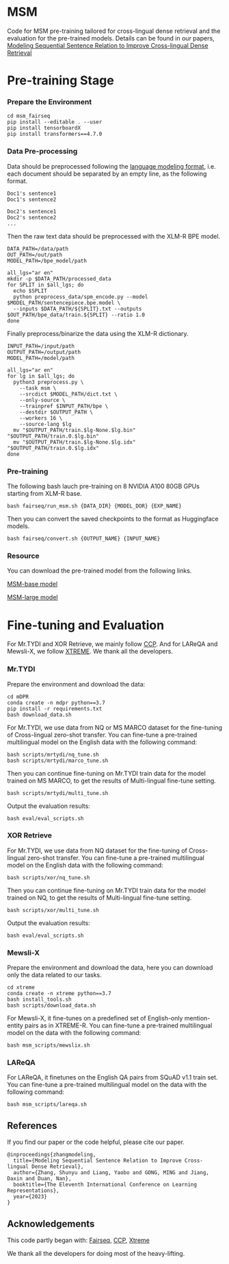 # MSM

Code for MSM pre-training tailored for cross-lingual dense retrieval and the evaluation for the pre-trained models. Details can be found in our papers, [Modeling Sequential Sentence Relation to Improve Cross-lingual Dense Retrieval](https://arxiv.org/abs/2302.01626)



# Pre-training Stage

### Prepare the Environment

```
cd msm_fairseq
pip install --editable . --user
pip install tensorboardX
pip install transformers==4.7.0
```



### Data Pre-processing

Data should be preprocessed following the [language modeling format](https://github.com/facebookresearch/fairseq/blob/main/examples/language_model), i.e. each document should be separated by an empty line, as the following format.

```
Doc1's sentence1
Doc1's sentence2

Doc2's sentence1
Doc2's sentence2
...
```

Then the raw text data should be preprocessed with the XLM-R BPE model. 

```shell
DATA_PATH=/data/path
OUT_PATH=/out/path
MODEL_PATH=/bpe_model/path

all_lgs="ar en"
mkdir -p $DATA_PATH/processed_data
for SPLIT in $all_lgs; do
  echo $SPLIT
  python preprocess_data/spm_encode.py --model $MODEL_PATH/sentencepiece.bpe.model \
  --inputs $DATA_PATH/${SPLIT}.txt --outputs $OUT_PATH/bpe_data/train.${SPLIT} --ratio 1.0
done
```

Finally preprocess/binarize the data using the XLM-R dictionary.

```shell
INPUT_PATH=/input/path
OUTPUT_PATH=/output/path
MODEL_PATH=/model/path

all_lgs="ar en"
for lg in $all_lgs; do
  python3 preprocess.py \
    --task msm \
    --srcdict $MODEL_PATH/dict.txt \
    --only-source \
    --trainpref $INPUT_PATH/bpe \
    --destdir $OUTPUT_PATH \
    --workers 16 \
    --source-lang $lg
  mv "$OUTPUT_PATH/train.$lg-None.$lg.bin" "$OUTPUT_PATH/train.0.$lg.bin"
  mv "$OUTPUT_PATH/train.$lg-None.$lg.idx" "$OUTPUT_PATH/train.0.$lg.idx"
done
```



### Pre-training

The following bash lauch pre-training on 8 NVIDIA A100 80GB GPUs starting from XLM-R base. 

```
bash fairseq/run_msm.sh {DATA_DIR} {MODEL_DOR} {EXP_NAME} 
```

Then you can convert the saved checkpoints to the format as Huggingface models. 

```
bash fairseq/convert.sh {OUTPUT_NAME} {INPUT_NAME}
```



### Resource

You can download the pre-trained model from the following links.

[MSM-base model](https://unicoderrelease.blob.core.windows.net/denseretrieval/release/msmbase_hfs.tar.gz?sv=2020-10-02&st=2022-10-31T02%3A55%3A02Z&se=2030-11-01T02%3A55%3A00Z&sr=b&sp=r&sig=nikcLKAylP96LEAXbDnIsag0qmJ9T0kKiMyDseU4reU%3D)

[MSM-large model](https://unicoderrelease.blob.core.windows.net/denseretrieval/release/msmlarge_hfs.tar.gz?sv=2020-10-02&st=2022-10-31T02%3A53%3A15Z&se=2030-11-01T02%3A53%3A00Z&sr=b&sp=r&sig=Ya7CkF3%2BuFTqmKL80Oa6zOH7Nl4whIRJ9enHQJ9i0G8%3D)



# Fine-tuning and Evaluation

For Mr.TYDI and XOR Retrieve, we mainly follow [CCP](https://github.com/wuning0929/CCP_IJCAI22). And for LAReQA and Mewsli-X, we follow [XTREME](https://github.com/google-research/xtreme). We thank all the developers.



### Mr.TYDI

Prepare the environment and download the data:

```
cd mDPR
conda create -n mdpr python==3.7
pip install -r requirements.txt
bash download_data.sh
```

For Mr.TYDI, we use data from NQ or MS MARCO dataset for the fine-tuning of Cross-lingual zero-shot transfer. You can fine-tune a pre-trained multilingual model on the English data with the following command:

```
bash scripts/mrtydi/nq_tune.sh
bash scripts/mrtydi/marco_tune.sh
```

Then you can continue fine-tuning on Mr.TYDI train data for the model trained on MS MARCO, to get the results of Multi-lingual fine-tune setting. 

```
bash scripts/mrtydi/multi_tune.sh
```

Output the evaluation results:

```
bash eval/eval_scripts.sh
```



### XOR Retrieve

For Mr.TYDI, we use data from NQ dataset for the fine-tuning of Cross-lingual zero-shot transfer. You can fine-tune a pre-trained multilingual model on the English data with the following command:

```
bash scripts/xor/nq_tune.sh
```

Then you can continue fine-tuning on Mr.TYDI train data for the model trained on NQ, to get the results of Multi-lingual fine-tune setting. 

```
bash scripts/xor/multi_tune.sh
```

Output the evaluation results:

```
bash eval/eval_scripts.sh
```



### Mewsli-X

Prepare the environment and download the data, here you can download only the data related to our tasks.

```
cd xtreme
conda create -n xtreme python==3.7
bash install_tools.sh
bash scripts/download_data.sh
```

For Mewsli-X, it fine-tunes on a predefined set of English-only mention-entity pairs as in XTREME-R. You can fine-tune a pre-trained multilingual model on the data with the following command:

```
bash msm_scripts/mewslix.sh
```



### LAReQA

For LAReQA, it finetunes on the English QA pairs from SQuAD v1.1 train set. You can fine-tune a pre-trained multilingual model on the data with the following command:
```
bash msm_scripts/lareqa.sh
```



## References 

If you find our paper or the code helpful, please cite our paper.
```
@inproceedings{zhangmodeling,
  title={Modeling Sequential Sentence Relation to Improve Cross-lingual Dense Retrieval},
  author={Zhang, Shunyu and Liang, Yaobo and GONG, MING and Jiang, Daxin and Duan, Nan},
  booktitle={The Eleventh International Conference on Learning Representations},
  year={2023}
}
```



## Acknowledgements

This code partly began with: [Fairseq](https://github.com/facebookresearch/fairseq), [CCP](https://github.com/wuning0929/CCP_IJCAI22), [Xtreme](https://github.com/google-research/xtreme)

We thank all the developers for doing most of the heavy-lifting.
